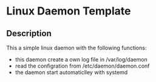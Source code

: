 # Linux Daemon Template

## Description

This a simple linux daemon with the following functions:

-   this daemon create a own log file in /var/log/daemon
-   read the configration from /etc/daemon/daemon.conf
-   the daemon start automaticlley with systemd
